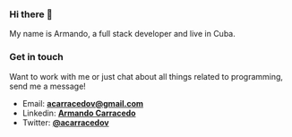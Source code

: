 ### Hi there 👋

My name is Armando, a full stack developer and live in Cuba.

### Get in touch
Want to work with me or just chat about all things related to programming, send me a message!
- Email: **acarracedov@gmail.com**
- Linkedin: **[Armando Carracedo](https://www.linkedin.com/in/armando-carracedo-vel%C3%A1zquez-7123a0229)**
- Twitter: **[@acarracedov](https://twitter.com/acarracedov)**
